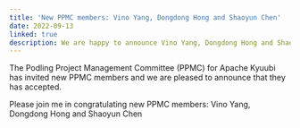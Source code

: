 ```yaml
---
title: 'New PPMC members: Vino Yang, Dongdong Hong and Shaoyun Chen'
date: 2022-09-13
linked: true
description: We are happy to announce Vino Yang, Dongdong Hong and Shaoyun Chen become new Kyuubi PPMC members.
---
```

<!---
  Licensed under the Apache License, Version 2.0 (the "License");
  you may not use this file except in compliance with the License.
  You may obtain a copy of the License at

   http://www.apache.org/licenses/LICENSE-2.0

  Unless required by applicable law or agreed to in writing, software
  distributed under the License is distributed on an "AS IS" BASIS,
  WITHOUT WARRANTIES OR CONDITIONS OF ANY KIND, either express or implied.
  See the License for the specific language governing permissions and
  limitations under the License. See accompanying LICENSE file.
-->

The Podling Project Management Committee (PPMC) for Apache Kyuubi
has invited new PPMC members and we are pleased to announce that
they has accepted.

Please join me in congratulating new PPMC members:
Vino Yang, Dongdong Hong and Shaoyun Chen
